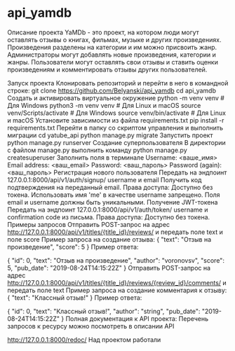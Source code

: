 # api_yamdb
Описание проекта
YaMDb - это проект, на котором люди могут оставлять отзывы о книгах, фильмах, музыке и других произведениях. Произведения разделены на категории и им можно присвоить жанр. Администраторы могут добавлять новые произведения, категории и жанры. Пользователи могут оставлять свои отзывы и ставить оценки произведениям и комментировать отзывы других пользователей.

Запуск проекта
Клонировать репозиторий и перейти в него в командной строке:
git clone https://github.com/Belyanski/api_yamdb
cd api_yamdb
Cоздать и активировать виртуальное окружение
python -m venv venv # Для Windows
python3 -m venv venv # Для Linux и macOS
source venv/Scripts/activate # Для Windows
source venv/bin/activate # Для Linux и macOS
Установите зависимости из файла requirements.txt
pip install -r requirements.txt
Перейти в папку со скриптом управления и выполнить миграции
cd yatube_api
python manage.py migrate
Запустить проект
python manage.py runserver
Создание суперпользователя
В директории с файлом manage.py выполнить команду
python manage.py createsuperuser
Заполнить поля в терминале
Username: <ваше_имя>
Email address: <ваш_email>
Password: <ваш_пароль>
Password (again): <ваш_пароль>
Регистрация нового пользователя
Передать на эндпоинт 127.0.0.1:8000/api/v1/auth/signup/ username и email
Получить код подтверждения на переданный email. Права доступа: Доступно без токена. Использовать имя 'me' в качестве username запрещено. Поля email и username должны быть уникальными.
Получение JWT-токена
Передать на эндпоинт 127.0.0.1:8000/api/v1/auth/token/ username и confirmation code из письма. Права доступа: Доступно без токена.
Примеры запросов
Отправить POST-запрос на адрес http://127.0.0.1:8000/api/v1/titles/{title_id}/reviews/ и передать поле text и поле score
Пример запроса на создание отзыва:
{
"text": "Отзыв на произведение",
"score": 5
}
Пример ответа:

{
"id": 0,
"text": "Отзыв на произведение",
"author": "voronovsv",
"score": 5,
"pub_date": "2019-08-24T14:15:22Z"
}
Отправить POST-запрос на адрес http://127.0.0.1:8000/api/v1/titles/{title_id}/reviews/{review_id}/comments/ и передать поле text
Пример запроса на создание комментария к отзыву:
{
"text": "Классный отзыв!"
}
Пример ответа:

{
"id": 0,
"text": "Классный отзыв!",
"author": "string",
"pub_date": "2019-08-24T14:15:22Z"
}
Полная документация к API проекта:
Перечень запросов к ресурсу можно посмотреть в описании API

http://127.0.0.1:8000/redoc/
Над проектом работали
